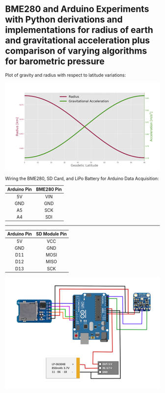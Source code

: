 # BME280 and Arduino Experiments with Python derivations and implementations for radius of earth and gravitational acceleration plus comparison of varying algorithms for barometric pressure

Plot of gravity and radius with respect to latitude variations:

![Radius and gravitational acceleration as a function of latitude on earth](/radius_gravity_latitude.png)

Wiring the BME280, SD Card, and LiPo Battery for Arduino Data Acquisition:

<center>
  
| Arduino Pin  | BME280 Pin |
| :---: | :---: |
| 5V  | VIN |
| GND | GND |
| A5  | SCK |
| A4  | SDI |

<center>
  
-------------------------------------------
| Arduino Pin  | SD Module Pin |
| :---: | :---: |
| 5V  | VCC  |
| GND | GND  |
| D11 | MOSI |
| D12 | MISO |
| D13 | SCK |

![bme280 wiring for arduino I2C communication](/bme280_arduino_sd_card.png)
